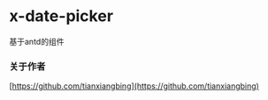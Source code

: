 # x-date-picker
基于antd的组件

### 关于作者
[https://github.com/tianxiangbing](https://github.com/tianxiangbing)
